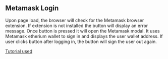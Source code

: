Metamask Login
---  
Upon page load, the browser will check for the Metamask browser extension. If extension is not installed the button will display an error message. Once button is pressed it will open the Metamask modal. It uses Metamask etherium wallet to sign in and displays the user wallet address. If user clicks button after logging in, the button will sign the user out again.  

[Tutorial used](https://www.youtube.com/watch?v=iEym7VHoly0)